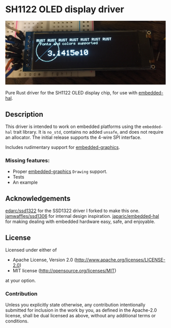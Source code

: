 # SH1122 OLED display driver

![SH1122 display showing a demo picture](demo.jpg)

Pure Rust driver for the SH1122 OLED display chip, for use with
[embedded-hal](https://crates.io/crates/embedded-hal).

## Description

This driver is intended to work on embedded platforms using the `embedded-hal`
trait library. It is `no_std`, contains no added `unsafe`, and does not require
an allocator. The initial release supports the 4-wire SPI interface.

Includes rudimentary support for [embedded-graphics](https://github.com/jamwaffles/embedded-graphics).

### Missing features:

- Proper [embedded-graphics](https://github.com/jamwaffles/embedded-graphics)
  `Drawing` support.
- Tests
- An example

## Acknowledgements

[edarc/ssd1322](https://github.com/edarc/ssd1322) for the SSD1322 driver
I forked to make this one.
[jamwaffles/ssd1306](https://github.com/jamwaffles/ssd1306) for internal design
inspiration.
[japaric/embedded-hal](https://github.com/japaric/embedded-hal) for making
dealing with embedded hardware easy, safe, and enjoyable.

## License

Licensed under either of

- Apache License, Version 2.0 (http://www.apache.org/licenses/LICENSE-2.0)
- MIT license (http://opensource.org/licenses/MIT)

at your option.

### Contribution

Unless you explicitly state otherwise, any contribution intentionally submitted
for inclusion in the work by you, as defined in the Apache-2.0 license, shall
be dual licensed as above, without any additional terms or conditions.
